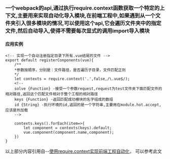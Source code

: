 ### 一个webpack的api,通过执行require.context函数获取一个特定的上下文,主要用来实现自动化导入模块,在前端工程中,如果遇到从一个文件夹引入很多模块的情况,可以使用这个api,它会遍历文件夹中的指定文件,然后自动导入,使得不需要每次显式的调用import导入模块

#### 应用实例
```
<!-- 实现一个自动注册指定目录下所有.vue结尾的文件 -->
export default registerConponents(vue){
    /**
    *参数按顺序，分别是：文件路径，是否遍历子目录，文件匹配正则
    */
    let contexts = require.context('.',false,/\.vue$/);
    <!-- 
    solve {Function} -接受一个参数request,request为test文件夹下面匹配文件的相对路径,返回这个匹配文件相对于整个工程的相对路径 
    keys {Function} -返回匹配成功模块的名字组成的数组
    id {String} -执行环境的id,返回的是一个字符串,主要用在module.hot.accept,应该是热加载
    -->

    contexts.keys().forEach(item=>{
        let component = contexts(keys).default;
        vue.component(component.name,component);
    })
}
```
以上部分内容引用自--[使用require.context实现前端工程自动化](https://www.jianshu.com/p/c894ea00dfec)，
可以参考此文
